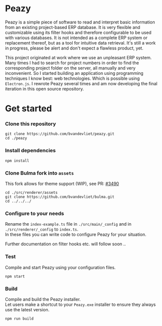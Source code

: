 # Peazy

Peazy is a simple piece of software to read and interpret basic information from an existing project-based ERP database. It is very flexible and customizable using its filter hooks and therefore configurable to be used with various databases. It is not intended as a complete ERP system or replacement thereof, but as a tool for intuitive data retrieval. It's still a work in progress, please be alert and don't expect a flawless product, yet.

This project originated at work where we use an unpleasant ERP system. Many times I had to search for project numbers in order to find the corresponding project folder on the server, all manually and very inconvenient. So I started building an application using programming techniques I know best: web technologies. Which is possible using `Electron.js`. I rewrote Peazy several times and am now developing the final iteration in this open source repository.

# Get started

### Clone this repository
```
git clone https://github.com/bvandevliet/peazy.git
cd ./peazy
```

### Install dependencies
```
npm install
```

### Clone Bulma fork into `assets`
This fork allows for theme support (WIP), see PR: [#3490](https://github.com/jgthms/bulma/pull/3490)
```
cd ./src/renderer/assets
git clone https://github.com/bvandevliet/bulma.git
cd ../../../
```

### Configure to your needs
Rename the `index-example.ts` file in `./src/main/_config` and in `./src/renderer/_config` to `index.ts`.  
In these files you can write code to configure Peazy for your situation.

Further documentation on filter hooks etc. will follow soon ..

### Test
Compile and start Peazy using your configuration files.
```
npm start
```

### Build
Compile and build the Peazy installer.  
Let users make a shortcut to your `Peazy.exe` installer to ensure they always use the latest version.
```
npm run build
```
